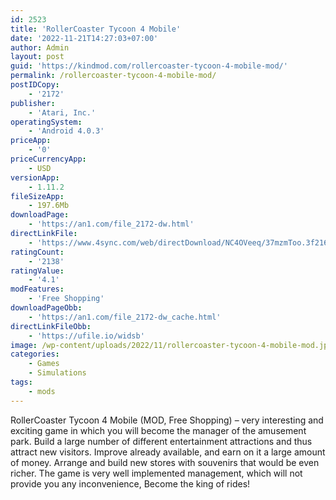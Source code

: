 ```yaml
---
id: 2523
title: 'RollerCoaster Tycoon 4 Mobile'
date: '2022-11-21T14:27:03+07:00'
author: Admin
layout: post
guid: 'https://kindmod.com/rollercoaster-tycoon-4-mobile-mod/'
permalink: /rollercoaster-tycoon-4-mobile-mod/
postIDCopy:
    - '2172'
publisher:
    - 'Atari, Inc.'
operatingSystem:
    - 'Android 4.0.3'
priceApp:
    - '0'
priceCurrencyApp:
    - USD
versionApp:
    - 1.11.2
fileSizeApp:
    - 197.6Mb
downloadPage:
    - 'https://an1.com/file_2172-dw.html'
directLinkFile:
    - 'https://www.4sync.com/web/directDownload/NC4OVeeq/37mzmToo.3f21624fdf264883e1eb7ee0993ade40'
ratingCount:
    - '2138'
ratingValue:
    - '4.1'
modFeatures:
    - 'Free Shopping'
downloadPageObb:
    - 'https://an1.com/file_2172-dw_cache.html'
directLinkFileObb:
    - 'https://ufile.io/widsb'
image: /wp-content/uploads/2022/11/rollercoaster-tycoon-4-mobile-mod.jpg
categories:
    - Games
    - Simulations
tags:
    - mods
---
```


RollerCoaster Tycoon 4 Mobile (MOD, Free Shopping) – very interesting and exciting game in which you will become the manager of the amusement park. Build a large number of different entertainment attractions and thus attract new visitors. Improve already available, and earn on it a large amount of money. Arrange and build new stores with souvenirs that would be even richer. The game is very well implemented management, which will not provide you any inconvenience, Become the king of rides!